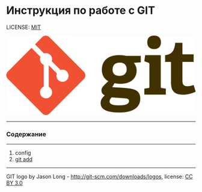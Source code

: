 # Инструкция по работе с GIT 

LICENSE: [MIT](./license.md) 


![GIT logo](./Git-logo.png)

---

### Содержание 

---

1. config
2. [git add](./add.md)



---
GIT logo by Jason Long - http://git-scm.com/downloads/logos, license: [CC BY 3.0](https://creativecommons.org/licenses/by/3.0/)